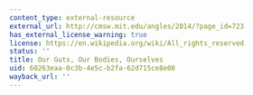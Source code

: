 ```yaml
---
content_type: external-resource
external_url: http://cmsw.mit.edu/angles/2014/?page_id=723
has_external_license_warning: true
license: https://en.wikipedia.org/wiki/All_rights_reserved
status: ''
title: Our Guts, Our Bodies, Ourselves
uid: 60263eaa-0c3b-4e5c-b2fa-62d715ce8e08
wayback_url: ''
---
```

